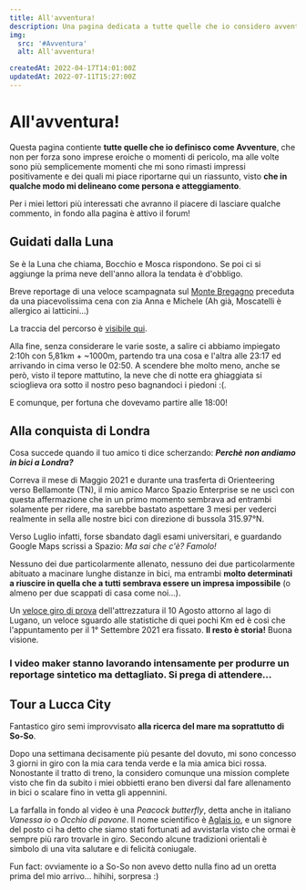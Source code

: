 ```yaml
---
title: All'avventura!
description: Una pagina dedicata a tutte quelle che io considero avventure, ovvero esperienze non programmate nel dettaglio che alla fine si rivelano essere dei veri e propri insegnamenti di vita.
img:
  src: '#Avventura'
  alt: All'avventura!

createdAt: 2022-04-17T14:01:00Z
updatedAt: 2022-07-11T15:27:00Z
---
```


# All'avventura!

<CMedia :s="img.src" :a="img.src"></CMedia>

Questa pagina contiente **tutte quelle che io definisco come Avventure**, che non per forza sono imprese eroiche o momenti di pericolo, ma alle volte sono più semplicemente momenti che mi sono rimasti impressi positivamente e dei quali mi piace riportarne qui un riassunto, visto **che in qualche modo mi delineano come persona e atteggiamento**.

Per i miei lettori più interessati che avranno il piacere di lasciare qualche commento, in fondo alla pagina è attivo il forum!

## Guidati dalla Luna

Se è la Luna che chiama, Bocchio e Mosca rispondono. Se poi ci si aggiunge la prima neve dell'anno allora la tendata è d'obbligo.

Breve reportage di una veloce scampagnata sul [Monte Bregagno](https://it.wikipedia.org/wiki/Monte_Bregagno) preceduta da una piacevolissima cena con zia Anna e Michele (Ah già, Moscatelli è allergico ai latticini...)

<CMedia s="https://www.youtube.com/embed/h9_Ua0vIZYQ" c="Guidati dalla Luna" type="iframe"></CMedia>

La traccia del percorso è [visibile qui](https://www.strava.com/activities/6292541214).

Alla fine, senza considerare le varie soste, a salire ci abbiamo impiegato 2:10h con 5,81km + ~1000m, partendo tra una cosa e l'altra alle 23:17 ed arrivando in cima verso le 02:50. A scendere bhe molto meno, anche se però, visto il tepore mattutino, la neve che di notte era ghiaggiata si scioglieva ora sotto il nostro peso bagnandoci i piedoni :(.

<!-- <div style="display: flex;justify-content: center;">
  <div class='strava-embed-placeholder' data-embed-type='activity' data-embed-id='6292541214'></div>
  <script src='https://strava-embeds.com/embed.js'></script>
</div> -->

E comunque, per fortuna che dovevamo partire alle 18:00!

## Alla conquista di Londra

Cosa succede quando il tuo amico ti dice scherzando: **_Perchè non andiamo in bici a Londra?_**

Correva il mese di Maggio 2021 e durante una trasferta di Orienteering verso Bellamonte (TN), il mio amico Marco Spazio Enterprise se ne uscì con questa affermazione che in un primo momento sembrava ad entrambi solamente per ridere, ma sarebbe bastato aspettare 3 mesi per vederci realmente in sella alle nostre bici con direzione di bussola 315.97°N.

Verso Luglio infatti, forse sbandato dagli esami universitari, e guardando Google Maps scrissi a Spazio: _Ma sai che c'è? Famolo!_

Nessuno dei due particolarmente allenato, nessuno dei due particolarmente abituato a macinare lunghe distanze in bici, ma entrambi **molto determinati a riuscire in quella che a tutti sembrava essere un impresa impossibile** (o almeno per due scappati di casa come noi...).

<!-- <div style="display: flex;justify-content: center;">
  <iframe src='https://connect.garmin.com/modern/activity/embed/7281333384' title='Riva San Vitale Ciclismo' width='465' height='500' frameborder='0'></iframe>
</div> -->

Un [veloce giro di prova](https://connect.garmin.com/modern/activity/7281333384) dell'attrezzatura il 10 Agosto attorno al lago di Lugano, un veloce sguardo alle statistiche di quei pochi Km ed è così che l'appuntamento per il 1° Settembre 2021 era fissato. **Il resto è storia!** Buona visione.

### I video maker stanno lavorando intensamente per produrre un reportage sintetico ma dettagliato. Si prega di attendere...

<CMedia s="https://www.youtube.com/embed/videoseries?list=PL0vzqvmThXohDPV-yPDlPBsmZ4WrfTbvr" c="Questi sono i primi 8 giorni 😀... continuare ad aspettare per il seguito..." type="iframe"></CMedia>

<!-- <CMedia s="https://www.nautica.it/wp-content/uploads/2019/09/taboule-cuscus-freddo.jpg" c="...Voulez-vous un peu de taboulé?..." provider=""></CMedia> -->

## Tour a Lucca City

Fantastico giro semi improvvisato **alla ricerca del mare ma soprattutto di So-So**.

Dopo una settimana decisamente più pesante del dovuto, mi sono concesso 3 giorni in giro con la mia cara tenda verde e la mia amica bici rossa. Nonostante il tratto di treno, la considero comunque una mission complete visto che fin da subito i miei obbietti erano ben diversi dal fare allenamento in bici o scalare fino in vetta gli appennini.

<CMedia s="https://www.youtube.com/embed/XQmPAtAZnMY" c="Tour a Lucca City" type="iframe"></CMedia>

La farfalla in fondo al video è una _Peacock butterfly_, detta anche in italiano _Vanessa io_ o _Occhio di pavone_. Il nome scientifico è [Aglais io](https://it.wikipedia.org/wiki/Aglais_io), e un signore del posto ci ha detto che siamo stati fortunati ad avvistarla visto che ormai è sempre più raro trovarle in giro. Secondo alcune tradizioni orientali è simbolo di una vita salutare e di felicità coniugale.

Fun fact: ovviamente io a So-So non avevo detto nulla fino ad un oretta prima del mio arrivo... hihihi, sorpresa :)

